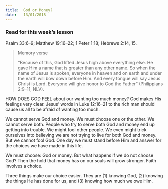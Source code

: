 ```yaml
---
title:  God or Money?
date:   13/01/2018
---
```


### Read for this week’s lesson
Psalm 33:6–9; Matthew 19:16–22; 1 Peter 1:18; Hebrews 2:14, 15. 

> <p>Memory verse</p>
> “Because of this, God lifted Jesus high above everything else. He gave Him a name that is greater than any other name. So when the name of Jesus is spoken, everyone in heaven and on earth and under the earth will bow down before Him. And every tongue will say Jesus Christ is Lord. Everyone will give honor to God the Father” (Philippians 2:9–11, NLV). 

HOW DOES GOD FEEL about our wanting too much money? God makes His feelings very clear. Jesus’ words in Luke 12:16–21 to the rich man should cause us all to be afraid of wanting too much. 

We cannot serve God and money. We must choose one or the other. We cannot serve both. People who try to serve both God and money end up getting into trouble. We might fool other people. We even might trick ourselves into believing we are not trying to live for both God and money. But we cannot fool God. One day we must stand before Him and answer for the choices we have made in this life. 

We must choose: God or money. But what happens if we do not choose God? Then the hold that money has on our souls will grow stronger. Faith involves a choice. 

Three things make our choice easier. They are (1) knowing God, (2) knowing the things He has done for us, and (3) knowing how much we owe Him.
